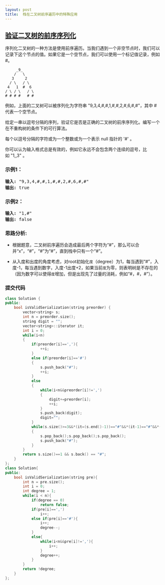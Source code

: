 ```yaml
---
layout: post
title:  栈在二叉树前序遍历中的特殊应用
---
```


## [验证二叉树的前序序列化](https://leetcode-cn.com/problems/verify-preorder-serialization-of-a-binary-tree/)

序列化二叉树的一种方法是使用前序遍历。当我们遇到一个非空节点时，我们可以记录下这个节点的值。如果它是一个空节点，我们可以使用一个标记值记录，例如 #。

```
     _9_
    /   \
   3     2
  / \   / \
 4   1  #  6
/ \ / \   / \
# # # #   # #

```

例如，上面的二叉树可以被序列化为字符串 "9,3,4,#,#,1,#,#,2,#,6,#,#"，其中 # 代表一个空节点。

给定一串以逗号分隔的序列，验证它是否是正确的二叉树的前序序列化。编写一个在不重构树的条件下的可行算法。

每个以逗号分隔的字符或为一个整数或为一个表示 null 指针的 '#' 。

你可以认为输入格式总是有效的，例如它永远不会包含两个连续的逗号，比如 "1,,3" 。




### 示例1：
<pre>
<strong>输入:</strong> "9,3,4,#,#,1,#,#,2,#,6,#,#"
<strong>输出:</strong> true
</pre>

### 示例2：
<pre>
<strong>输入:</strong> "1,#"
<strong>输出:</strong> false
</pre>

### 思路分析:

- 根据题意，二叉树前序遍历会造成最后两个字符为“#”，那么可以合并“x”，“#”，“#”为“#”，直到栈中只有一个“#”。

- 从入度和出度的角度考虑，对root初始化`度`（degree）为1，每当遇到“#”，入度-1，每当遇到数字，入度-1出度+2，如果当前`度`为零，则表明树是不存在的（因为数字可以使得`度`增加，但是出现先了过量的消耗，例如“#，#，#”）。

### 提交代码

```C++
class Solution {
public:
    bool isValidSerialization(string preorder) {
        vector<string> s;
        int n = preorder.size();
        string digit = "";
        vector<string>::iterator it;
        int i = 0;
        while(i<n)
        {   
            if(preorder[i]==','){
                ++i;
            }
            else if(preorder[i]=='#')
            {
                s.push_back("#");
                ++i;
            }
            else
            {
                while(i<n&&preorder[i]!=',')
                {
                    digit+=preorder[i];
                    ++i;
                }
                s.push_back(digit);
                digit="";
            }
            while(s.size()>=3&&*(it=(s.end()-1))=="#"&&*(it-1)=="#"&&*(it-2)!="#")
            {
                s.pop_back();s.pop_back();s.pop_back();
                s.push_back("#");
            }
        }
        return s.size()==1 && s.back() == "#";
    }
};
class Solution{
public:
    bool isValidSerialization(string pre){
        int n = pre.size();
        int i = 0;
        int degree = 1;
        while(i < n){
            if(degree == 0)
                return false;
            if(pre[i]==',')
                i++;
            else if(pre[i]=='#'){
                i++;
                degree--;
            }
            else{
                while(i<n&&pre[i]!=','){
                    i++;
                }
                degree++;
            }
        }
        return !degree;
    }
};


```

